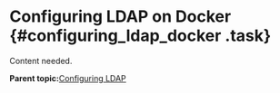 # Configuring LDAP on Docker {#configuring_ldap_docker .task}

Content needed.

**Parent topic:**[Configuring LDAP](configuring_ldap.md)

